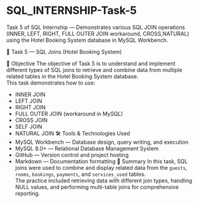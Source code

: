 # SQL_INTERNSHIP-Task-5
Task 5 of SQL Internship — Demonstrates various SQL JOIN operations (INNER, LEFT, RIGHT, FULL OUTER JOIN workaround, CROSS,NATURAL) using the Hotel Booking System database in MySQL Workbench.

 🏨 Task 5 — SQL Joins (Hotel Booking System)

🎯 Objective
The objective of Task 5 is to understand and implement different types of SQL joins to retrieve and combine data from multiple related tables in the Hotel Booking System database.  
This task demonstrates how to use:
- INNER JOIN
- LEFT JOIN
- RIGHT JOIN
- FULL OUTER JOIN (workaround in MySQL)
- CROSS JOIN
- SELF JOIN
- NATURAL JOIN
🛠 Tools & Technologies Used
- MySQL Workbench — Database design, query writing, and execution
- MySQL 8.0+ — Relational Database Management System
- GitHub — Version control and project hosting
- Markdown — Documentation formatting
📌 Summary
In this task, SQL joins were used to combine and display related data from the `guests`, `rooms`, `bookings`, `payments`, and `services_used` tables.  
The practice included retrieving data with different join types, handling NULL values, and performing multi-table joins for comprehensive reporting.


